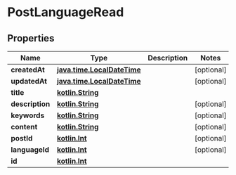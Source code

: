 # PostLanguageRead

## Properties
Name | Type | Description | Notes
------------ | ------------- | ------------- | -------------
**createdAt** | [**java.time.LocalDateTime**](java.time.LocalDateTime.md) |  |  [optional]
**updatedAt** | [**java.time.LocalDateTime**](java.time.LocalDateTime.md) |  |  [optional]
**title** | [**kotlin.String**](.md) |  | 
**description** | [**kotlin.String**](.md) |  |  [optional]
**keywords** | [**kotlin.String**](.md) |  |  [optional]
**content** | [**kotlin.String**](.md) |  |  [optional]
**postId** | [**kotlin.Int**](.md) |  |  [optional]
**languageId** | [**kotlin.Int**](.md) |  |  [optional]
**id** | [**kotlin.Int**](.md) |  | 
